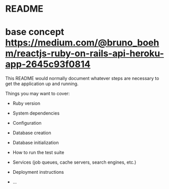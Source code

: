 # README

# base concept https://medium.com/@bruno_boehm/reactjs-ruby-on-rails-api-heroku-app-2645c93f0814

This README would normally document whatever steps are necessary to get the
application up and running.

Things you may want to cover:

* Ruby version

* System dependencies

* Configuration

* Database creation

* Database initialization

* How to run the test suite

* Services (job queues, cache servers, search engines, etc.)

* Deployment instructions

* ...
